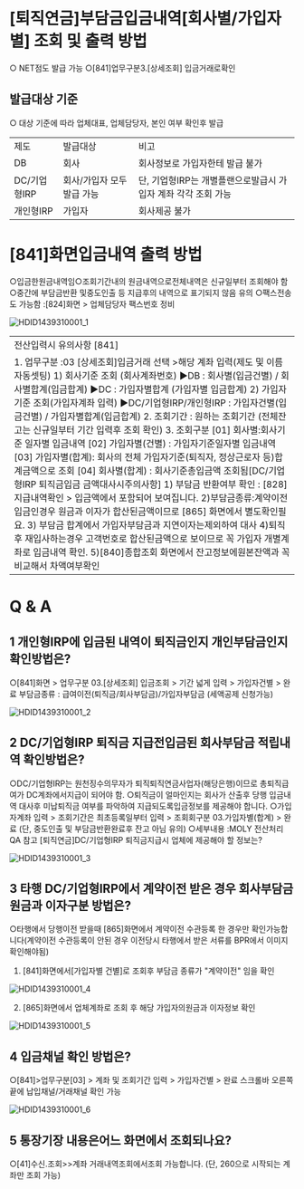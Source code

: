 # [퇴직연금]부담금입금내역[회사별/가입자별] 조회 및 출력 방법
○ NET점도 발급 가능
○[841]업무구분3.[상세조회] 입금거래로확인
## 발급대상 기준
○ 대상 기준에 따라 업체대표, 업체담당자, 본인 여부 확인후 발급

<table><tbody><tr>
<td>
제도</td>
<td>
발급대상</td>
<td>
비고</td></tr><tr>
<td>
DB</td>
<td>
회사</td>
<td>
회사정보로 가입자한테 발급 불가</td></tr><tr>
<td>
DC/기업형IRP</td>
<td>
회사/가입자 모두 발급 가능</td>
<td>단, 기업형IRP는 개별플랜으로발급시 가입자 계좌 각각 조회 가능</td></tr><tr>
<td>
개인형IRP</td>
<td>
가입자</td>
<td>
회사제공 불가</td></tr></tbody>
</table>


# [841]화면입금내역 출력 방법
○입금한원금내역임○조회기간내의 원금내역으로전체내역은 신규일부터 조회해야 함○중간에 부담금반환 및중도인출 등 지급후의 내역으로 표기되지 않음 유의
○팩스전송도 가능함 :[824]화면 > 업체담당자 팩스번호 정비

![HDID1439310001_1](HDID1439310001_1.jpg)


<table><tbody><tr>
<td>
전산입력시 유의사항 [841]</td></tr><tr>
<td>1. 업무구분 :03 [상세조회]입금거래 선택 >해당 계좌 입력(제도 및 이름 자동셋팅)
1) 회사기준 조회 (회사계좌번호)
▶DB : 회사별(입금건별) / 회사별합계(입금합계)
▶DC : 가입자별합계 (가입자별 입금합계)
2) 가입자기준 조회(가입자계좌 입력)
▶DC/기업형IRP/개인형IRP : 가입자건별(입금건별) / 가입자별합계(입금합계)
2. 조회기간 : 원하는 조회기간
(전체잔고는 신규일부터 기간 입력후 조회 확인)
3. 조회구분
[01] 회사별:회사기준 일자별 입금내역
[02] 가입자별(건별) : 가입자기준일자별 입금내역
[03] 가입자별(합계): 회사의 전체 가입자기준(퇴직자, 정상근로자 등)합계금액으로 조회
[04] 회사별(합계) : 회사기준총입금액 조회됨[DC/기업형IRP 퇴직금입금 금액대사시주의사항]
1) 부담금 반환여부 확인 : [828]지급내역확인 > 입금액에서 포함되어 보여집니다.
2)부담금종류:계약이전 입금인경우 원금과 이자가 합산된금액이므로 [865] 화면에서 별도확인필요.
3) 부담금 합계에서 가입자부담금과 지연이자는제외하여 대사
4)퇴직후 재입사하는경우 고객번호로 합산된금액으로 보이므로 꼭 가입자 개별계좌로 입금내역 확인.
5)[840]종합조회 화면에서 잔고정보에원본잔액과 꼭 비교해서 차액여부확인</td></tr></tbody>
</table>


# Q & A
## 1 개인형IRP에 입금된 내역이 퇴직금인지 개인부담금인지 확인방법은?
○[841]화면 > 업무구분 03.[상세조회] 입금조회 > 기간 넓게 입력 > 가입자건별 > 완료
부담금종류 : 급여이전(퇴직금/회사부담금)/가입자부담금
(세액공제 신청가능)

![HDID1439310001_2](HDID1439310001_2.jpg)

## 2 DC/기업형IRP 퇴직금 지급전입금된 회사부담금 적립내역 확인방법은?
○DC/기업형IRP는 원천징수의무자가 퇴직퇴직연금사업자(해당은행)이므로 총퇴직급여가 DC계좌에서지급이 되어야 함.
○퇴직금이 얼마인지는 회사가 산출후 당행 입금내역 대사후 미납퇴직금 여부를 파악하여 지급되도록입금정보를 제공해야 합니다.
○가입자계좌 입력 > 조회기간은 최초등록일부터 입력 > 조회회구분 03.가입자별(합계) > 완료
(단, 중도인출 및 부담금반환완료후 잔고 아님 유의)
○세부내용 :MOLY 전산처리QA 참고
[퇴직연금]DC/기업형IRP 퇴직금지급시 업체에 제공해야 할 정보는?

![HDID1439310001_3](HDID1439310001_3.jpg)

## 3 타행 DC/기업형IRP에서 계약이전 받은 경우 회사부담금 원금과 이자구분 방법은?
○타행에서 당행이전 받을때 [865]화면에서 계약이전 수관등록 한 경우만 확인가능합니다(계약이전 수관등록이 안된 경우 이전당시 타행에서 받은 서류를 BPR에서 이미지 확인해야됨)
1) [841]화면에서[가입자별 건별]로 조회후 부담금 종류가 "계약이전" 임을 확인

![HDID1439310001_4](HDID1439310001_4.jpg)

2) [865]화면에서 업체계좌로 조회 후 해당 가입자의원금과 이자정보 확인

![HDID1439310001_5](HDID1439310001_5.jpg)

## 4 입금채널 확인 방법은?
○[841]>업무구분[03] > 계좌 및 조회기간 입력 > 가입자건별 > 완료
스크롤바 오른쪽 끝에 납입채널/거래채널 확인 가능

![HDID1439310001_6](HDID1439310001_6.jpg)

## 5 통장기장 내용은어느 화면에서 조회되나요?
○[41]수신.조회>>계좌 거래내역조회에서조회 가능합니다.
(단, 260으로 시작되는 계좌만 조회 가능)
